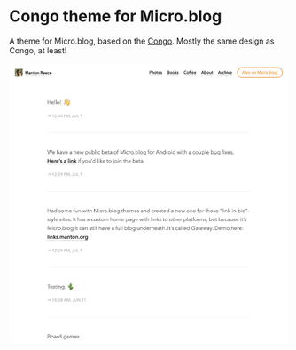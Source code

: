 # Congo theme for Micro.blog

A theme for Micro.blog, based on the [Congo](https://github.com/jpanther/congo). Mostly the same design as Congo, at least!

![screenshot](screenshot/home.png)
